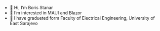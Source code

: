 - 👋 Hi, I’m Boris Stanar
- 👀 I’m interested in MAUI and Blazor
- 🏫 I have gradueted form Faculty of Electrical Engineering, University of East Sarajevo

<!---
BStanar/BStanar is a ✨ special ✨ repository because its `README.md` (this file) appears on your GitHub profile.
You can click the Preview link to take a look at your changes.
--->
